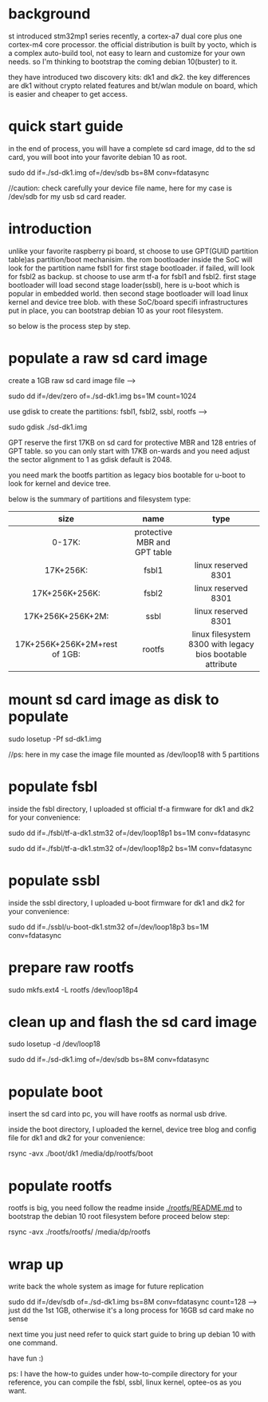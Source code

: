 # background
st introduced stm32mp1 series recently, a cortex-a7 dual core plus one cortex-m4 core processor. the official distribution is built by yocto, which is a complex auto-build tool, not easy to learn and customize for your own needs. so I'm thinking to bootstrap the coming debian 10(buster) to it.

they have introduced two discovery kits: dk1 and dk2. the key differences are dk1 without crypto related features and bt/wlan module on board, which is easier and cheaper to get access.

# quick start guide
in the end of process, you will have a complete sd card image, dd to the sd card, you will boot into your favorite debian 10 as root.

sudo dd if=./sd-dk1.img of=/dev/sdb bs=8M conv=fdatasync

//caution: check carefully your device file name, here for my case is /dev/sdb for my usb sd card reader.

# introduction
unlike your favorite raspberry pi board, st choose to use GPT(GUID partition table)as partition/boot mechanisim. the rom bootloader inside the SoC will look for the partition name fsbl1 for first stage bootloader. if failed, will look for fsbl2 as backup. st choose to use arm tf-a for fsbl1 and fsbl2. first stage bootloader will load second stage loader(ssbl), here is u-boot which is popular in embedded world. then second stage bootloader will load linux kernel and device tree blob. with these SoC/board specifi infrastructures put in place, you can bootstrap debian 10 as your root filesystem.

so below is the process step by step.

# populate a raw sd card image
create a 1GB raw sd card image file -->

sudo dd if=/dev/zero of=./sd-dk1.img bs=1M count=1024

use gdisk to create the partitions: fsbl1, fsbl2, ssbl, rootfs -->

sudo gdisk ./sd-dk1.img

GPT reserve the first 17KB on sd card for protective MBR and 128 entries of GPT table. so you can only start with 17KB on-wards and you need adjust the sector alignment to 1 as gdisk default is 2048.

you need mark the bootfs partition as legacy bios bootable for u-boot to look for kernel and device tree.

below is the summary of partitions and filesystem type:

| size | name | type |
| :----: | :----: | :----: |
| 0-17K: | protective MBR and GPT table |
| 17K+256K: | fsbl1 | linux reserved 8301 |
| 17K+256K+256K: | fsbl2 | linux reserved 8301 |
| 17K+256K+256K+2M: | ssbl | linux reserved 8301 |
| 17K+256K+256K+2M+rest of 1GB: | rootfs | linux filesystem 8300 with legacy bios bootable attribute |

# mount sd card image as disk to populate
sudo losetup -Pf sd-dk1.img

//ps: here in my case the image file mounted as /dev/loop18 with 5 partitions  

# populate fsbl

inside the fsbl directory, I uploaded st official tf-a firmware for dk1 and dk2 for your convenience:

sudo dd if=./fsbl/tf-a-dk1.stm32 of=/dev/loop18p1 bs=1M conv=fdatasync  

sudo dd if=./fsbl/tf-a-dk1.stm32 of=/dev/loop18p2 bs=1M conv=fdatasync

# populate ssbl

inside the ssbl directory, I uploaded u-boot firmware for dk1 and dk2 for your convenience: 

sudo dd if=./ssbl/u-boot-dk1.stm32 of=/dev/loop18p3 bs=1M conv=fdatasync

# prepare raw rootfs

sudo mkfs.ext4 -L rootfs /dev/loop18p4

# clean up and flash the sd card image

sudo losetup -d /dev/loop18

sudo dd if=./sd-dk1.img of=/dev/sdb bs=8M conv=fdatasync

# populate boot

insert the sd card into pc, you will have rootfs as normal usb drive.

inside the boot directory, I uploaded the kernel, device tree blog and config file for dk1 and dk2 for your convenience:

rsync -avx ./boot/dk1 /media/dp/rootfs/boot

# populate rootfs

rootfs is big, you need follow the readme inside [./rootfs/README.md](./rootfs/README.md) to bootstrap the debian 10 root filesystem before proceed below step:

rsync -avx ./rootfs/rootfs/ /media/dp/rootfs

# wrap up
write back the whole system as image for future replication

sudo dd if=/dev/sdb of=./sd-dk1.img bs=8M conv=fdatasync count=128  --> just dd the 1st 1GB, otherwise it's a long process for 16GB sd card make no sense

next time you just need refer to quick start guide to bring up debian 10 with one command.

have fun :)

ps: I have the how-to guides under how-to-compile directory for your reference, you can compile the fsbl, ssbl, linux kernel, optee-os as you want.
